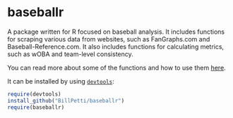 # baseballr

A package written for R focused on baseball analysis. It includes functions for scraping various data from websites, such as FanGraphs.com and Baseball-Reference.com. It also includes functions for calculating metrics, such as wOBA and team-level consistency.

You can read more about some of the functions and how to use them [here](http://www.hardballtimes.com/developing-the-baseballr-package-for-r/).

It can be installed by using [`devtools`](https://github.com/hadley/devtools):

```R
require(devtools)
install_github("BillPetti/baseballr")
require(baseballr)
```
